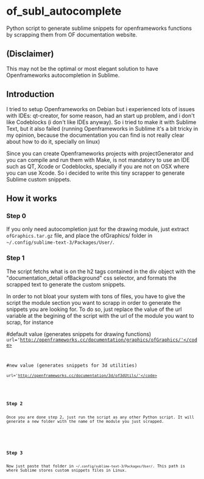 # of_subl_autocomplete
Python script to generate sublime snippets for openframeworks functions by scrapping them from OF documentation website.

<h2>(Disclaimer)</h2>
This may not be the optimal or most elegant solution to have Openframeworks autocompletion in Sublime.

<h2>Introduction</h2>
<p>
I tried to setup Openframeworks on Debian but i experienced lots of issues with IDEs: qt-creator, for some reason, had an start up problem, and i don't like Codeblocks (i don't like IDEs anyway). So i tried to make it with Sublime Text, but it also failed (running Openframeworks in Sublime it's a bit tricky in my opinion, because the documentation you can find is not really clear about how to do it, specially on linux)
</p>
<p>
Since you can create Openframeworks projects with projectGenerator and you can compile and run them with Make, is not mandatory to use an IDE such as QT, Xcode or Codeblocks, specially if you are not on OSX where you can use Xcode. So i decided to write this tiny scrapper to generate Sublime custom snippets.
</p>

<h2>How it works</h2>

<p>
<h3>Step 0</h3>
If you only need autocompletion just for the drawing module, just extract <code>ofGraphics.tar.gz</code> file, and place the ofGraphics/ folder in <code>~/.config/sublime-text-3/Packages/User/</code>.
</p>

<p>
<h3>Step 1</h3>
The script fetchs what is on the h2 tags contained in the div object with the "documentation_detail ofBackground"  css selector, and formats the scrapped text to generate the custom snippets.
</p>

<p>
In order to not bloat your system with tons of files, you have to give the script the module section you want to scrapp in order to generate the snippets you are looking for. To do so, just replace the value of the url variable at the begining of the script with the url of the module you want to scrap, for instance
</p>

<span> #default value (generates snippets for drawing functions)</span><br>
<code>url='http://openframeworks.cc/documentation/graphics/ofGraphics/'</code>

<span>#new value (generates snippets for 3d utilities)</span><br>
<code>url='http://openframeworks.cc/documentation/3d/of3dUtils/'</code>


<p>
<h3>Step 2</h3>
Once you are done step 2, just run the script as any other Python script. It will generate a new folder with the name of the module you just scrapped.
</p>

<p>
<h3>Step 3</h3>
Now just paste that folder in <code>~/.config/sublime-text-3/Packages/User/</code>. This path is where Sublime stores custom snippets files in Linux.
</p>
